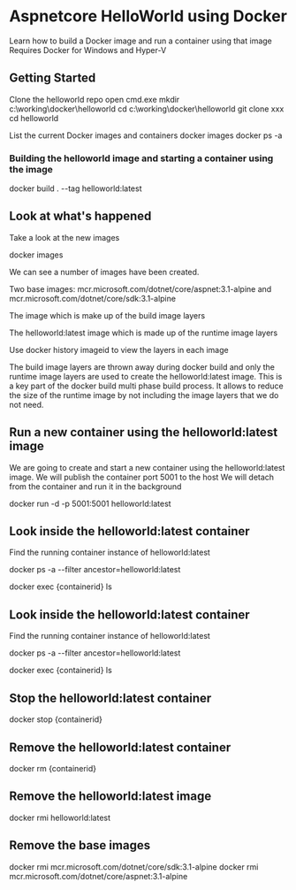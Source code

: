 # Aspnetcore HelloWorld using Docker

Learn how to build a Docker image and run a container using that image
Requires Docker for Windows and Hyper-V

## Getting Started

Clone the helloworld repo
open cmd.exe 
mkdir c:\working\docker\helloworld
cd c:\working\docker\helloworld
git clone xxx
cd helloworld

List the current Docker images and containers
docker images
docker ps -a

### Building the helloworld image and starting a container using the image

docker build . --tag helloworld:latest

## Look at what's happened

Take a look at the new images

docker images

We can see a number of images have been created. 

Two base images: mcr.microsoft.com/dotnet/core/aspnet:3.1-alpine and mcr.microsoft.com/dotnet/core/sdk:3.1-alpine

The <none> image which is make up of the build image layers

The helloworld:latest image which is made up of the runtime image layers

Use docker history imageid to view the layers in each image

The build image layers are thrown away during docker build and only the runtime image layers are used to create the helloworld:latest image. This is a key part of the docker build multi phase build process. It allows to reduce the size of the runtime image by not including the image layers that we do not need.

## Run a new container using the helloworld:latest image

We are going to create and start a new container using the helloworld:latest image. 
We will publish the container port 5001 to the host
We will detach from the container and run it in the background

docker run -d -p 5001:5001 helloworld:latest

## Look inside the helloworld:latest container

Find the running container instance of helloworld:latest

docker ps -a --filter ancestor=helloworld:latest

docker exec {containerid} ls

## Look inside the helloworld:latest container

Find the running container instance of helloworld:latest

docker ps -a --filter ancestor=helloworld:latest

docker exec {containerid} ls

## Stop the helloworld:latest container

docker stop {containerid}

## Remove the helloworld:latest container

docker rm {containerid}

## Remove the helloworld:latest image

docker rmi helloworld:latest

## Remove the base images

docker rmi mcr.microsoft.com/dotnet/core/sdk:3.1-alpine
docker rmi mcr.microsoft.com/dotnet/core/aspnet:3.1-alpine